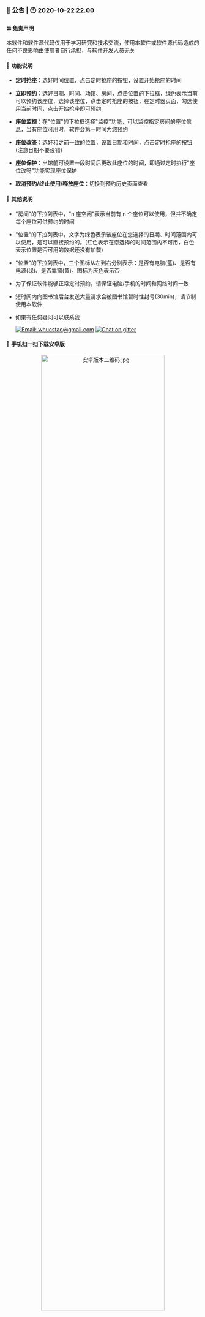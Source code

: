 ### 📰 公告 | 🕙 2020-10-22 22.00

#### ⚖️ 免责声明

本软件和软件源代码仅用于学习研究和技术交流，使用本软件或软件源代码造成的任何不良影响由使用者自行承担，与软件开发人员无关

#### 🎻 功能说明

- **定时抢座**：选好时间位置，点击定时抢座的按钮，设置开始抢座的时间

- **立即预约**：选好日期、时间、场馆、房间，点击位置的下拉框，绿色表示当前可以预约该座位，选择该座位，点击定时抢座的按钮，在定时器页面，勾选使用当前时间，点击开始抢座即可预约

- **座位监控**：在"位置"的下拉框选择"监控"功能，可以监控指定房间的座位信息，当有座位可用时，软件会第一时间为您预约

- **座位改签**：选好和之前一致的位置，设置日期和时间，点击定时抢座的按钮(注意日期不要设错)

- **座位保护**：出馆前可设置一段时间后更改此座位的时间，即通过定时执行"座位改签"功能实现座位保护

- **取消预约/终止使用/释放座位**：切换到预约历史页面查看

#### 🎸 其他说明

- "房间"的下拉列表中，"n 座空闲"表示当前有 n 个座位可以使用，但并不确定每个座位可供预约的时间

- "位置"的下拉列表中，文字为绿色表示该座位在您选择的日期、时间范围内可以使用，是可以直接预约的。(红色表示在您选择的时间范围内不可用，白色表示位置是否可用的数据还没有加载)

- "位置"的下拉列表中，三个图标从左到右分别表示：是否有电脑(蓝)、是否有电源(绿)、是否靠窗(黄)。图标为灰色表示否

- 为了保证软件能够正常定时预约，请保证电脑/手机的时间和网络时间一致

- 短时间内向图书馆后台发送大量请求会被图书馆暂时性封号(30min)，请节制使用本软件

- 如果有任何疑问可以联系我

  [![Email: whucstao@gmail.com](https://img.shields.io/badge/邮件%20📧-whucstao@gmail.com-green.svg)](mailto:whucstao@gmail.com)    <a href="https://gitter.im/whu-library-seat/Lobby?utm_source=badge&utm_medium=badge&utm_campaign=pr-badge&utm_content=badge" target="_blank"><img src="https://img.shields.io/badge/群聊%20💬-on%20gitter-28BC99.svg" alt="Chat on gitter"/></a>

#### 📲 手机扫一扫下载安卓版

<p align="center"><img alt="安卓版本二维码.jpg" src="http://home.cs-tao.cc/github-content/contents/github/whu-library-seat/user-validation/last-android.png" width="80%" height="80%"></p>

#### ☕️ 欢迎请我喝咖啡

<p align="center"><img alt="支付宝二维码.jpg" src="https://home.cs-tao.cc/blog/img/alipayimg.jpg" width="80%" height="80%"><br/><span style="color:rgb(0, 204, 0)">支付宝扫一扫</span></p>

<p align="center"><img alt="微信二维码.jpg" src="https://home.cs-tao.cc/blog/img/wechatimg.jpg" width="80%" height="80%"><br/><span style="color:rgb(0, 204, 0)">微信扫一扫</span></p>

#### 😉 祝您使用愉快，学习进步💯
